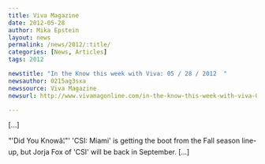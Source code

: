 ```yaml
---
title: Viva Magazine
date: 2012-05-28
author: Mika Epstein
layout: news
permalink: /news/2012/:title/
categories: [News, Articles]
tags: 2012

newstitle: "In the Know this week with Viva: 05 / 28 / 2012  "
newsauthor: 0215ag3sxa  
newssource: Viva Magazine  
newsurl: http://www.vivamagonline.com/in-the-know-this-week-with-viva-05-28-2012/  

---
```


[...]

"'Did You Knowâ¦"' 'CSI: Miami' is getting the boot from the Fall season line-up, but Jorja Fox of 'CSI' will be back in September. [...]  
